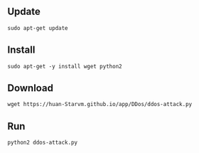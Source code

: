 ## Update
```dash
sudo apt-get update
```
## Install
```dash
sudo apt-get -y install wget python2
```
## Download
```dash
wget https://huan-Starvm.github.io/app/DDos/ddos-attack.py 
```
## Run
```dash
python2 ddos-attack.py
```
